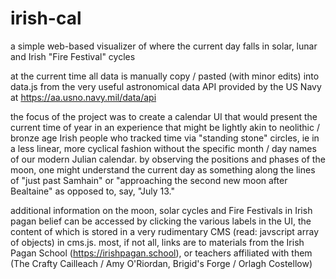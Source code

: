 # irish-cal
a simple web-based visualizer of where the current day falls in solar, lunar and Irish "Fire Festival" cycles

at the current time all data is manually copy / pasted (with minor edits) into data.js from the very useful astronomical data API provided by the US Navy at https://aa.usno.navy.mil/data/api

the focus of the project was to create a calendar UI that would present the current time of year in an experience that might be lightly akin to neolithic / bronze age Irish people who tracked time via "standing stone" circles, ie in a less linear, more cyclical fashion without the specific month / day names of our modern Julian calendar.  by observing the positions and phases of the moon, one might understand the current day as something along the lines of "just past Samhain" or "approaching the second new moon after Bealtaine" as opposed to, say, "July 13."

additional information on the moon, solar cycles and Fire Festivals in Irish pagan belief can be accessed by clicking the various labels in the UI, the content of which is stored in a very rudimentary CMS (read: javscript array of objects) in cms.js.  most, if not all, links are to materials from the Irish Pagan School (https://irishpagan.school), or teachers affiliated with them (The Crafty Cailleach / Amy O'Riordan, Brigid's Forge / Orlagh Costellow)